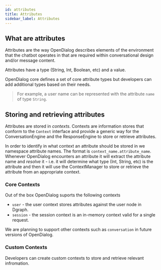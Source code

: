 ```yaml
---
id: attributes
title: Attributes
sidebar_label: Attributes
---
```


## What are attributes
Attributes are the way OpenDialog describes elements of the environment that the chatbot operates in that are required within conversational design and/or message content.

Attributes have a type (String, Int, Boolean, etc) and a value.

OpenDialog core defines a set of core attribute types but developers can add additional types based on their needs.

> For example, a user name can be represented with the attribute `name` of type `String`.

## Storing and retrieving attributes
Attributes are stored in _contexts_. Contexts are information stores that conform to the `Context` interface and provide a generic way for the ConversationEngine and the ResponseEngine to store or retrieve attributes. 

In order to identify in what context an attribute should be stored in we namespace attribute names. The format is `context_name.attribute_name`. Whenever OpenDialog encounters an attribute it will extract the attribute name and _resolve_ it - i.e. it will determine what type (Int, String, etc) is the attribute and then it will use the ContextManager to store or retrieve the attribute from an appropriate context. 

### Core Contexts
Out of the box OpenDialog suports the following contexts
- `user` - the user context stores attributes against the user node in Dgraph. 
- `session` - the session context is an in-memory context valid for a single request. 

We are planning to support other contexts such as `conversation` in future versions of OpenDialog.

### Custom Contexts
Developers can create custom contexts to store and retrieve relevant infromation. 

